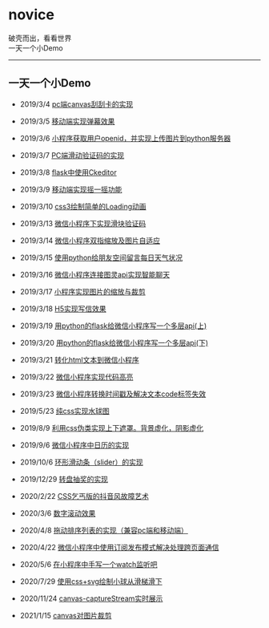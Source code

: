 # novice
破壳而出，看看世界  
一天一个小Demo

---
## 一天一个小Demo
- 2019/3/4 [pc端canvas刮刮卡的实现](https://blogai.cn/guaguaka)
- 2019/3/5 [移动端实现弹幕效果](https://blogai.cn/danmu)
- 2019/3/6 [小程序获取用户openid，并实现上传图片到python服务器](https://blog.csdn.net/qq_41107410/article/details/88266899)
- 2019/3/7 [PC端滑动验证码的实现](https://blogai.cn/verification)
- 2019/3/8 [flask中使用Ckeditor](https://blogai.cn/ckdemo)
- 2019/3/9 [移动端实现摇一摇功能](https://blogai.cn/shake)
- 2019/3/10 [css3绘制简单的Loading动画](https://blogai.cn/loading)
- 2019/3/13 [微信小程序下实现滑块验证码](https://blog.csdn.net/qq_41107410/article/details/88562426)
- 2019/3/14 [微信小程序双指缩放及图片自适应](https://blog.csdn.net/qq_41107410/article/details/88602313)
- 2019/3/15 [使用python给朋友空间留言每日天气状况](https://blog.csdn.net/qq_41107410/article/details/79889100)
- 2019/3/16 [微信小程序连接图灵api实现智能聊天](https://blog.csdn.net/qq_41107410/article/details/82926039)
- 2019/3/17 [小程序实现图片的缩放与裁剪](https://blog.csdn.net/qq_41107410/article/details/88610245)
- 2019/3/18 [H5实现写信效果](https://blogai.cn/write_mail)
- 2019/3/19 [用python的flask给微信小程序写一个多层api(上)](https://blog.csdn.net/qq_41107410/article/details/88881868)
- 2019/3/20 [用python的flask给微信小程序写一个多层api(下)](https://blog.csdn.net/qq_41107410/article/details/88888279)
- 2019/3/21 [转化html文本到微信小程序](https://mp.csdn.net/mdeditor/89038259#)
- 2019/3/22 [微信小程序实现代码高亮](https://mp.csdn.net/mdeditor/89042212#)
- 2019/3/23 [微信小程序转换时间戳及解决文本code标签失效](https://blog.csdn.net/qq_41107410/article/details/89061547)


- 2019/5/23 [纯css实现水球图](https://blogai.cn/water_ball)
- 2019/8/9 [利用css伪类实现上下遮罩。背景虚化，阴影虚化](https://blogai.cn/filter_back)
- 2019/9/6 [微信小程序中日历的实现](https://blog.csdn.net/qq_41107410/article/details/100567078)
- 2019/10/6 [环形滑动条（slider）的实现](https://blogai.cn/static/slider.html)
- 2019/12/29 [转盘抽奖的实现](https://blogai.cn/static/rotate.html)
- 2020/2/22 [CSS乞丐版的抖音风故障艺术](https://blogai.cn/static/glicth.html)
- 2020/3/6 [数字滚动效果](https://blogai.cn/static/scroll.html)
- 2020/4/8 [拖动排序列表的实现（兼容pc端和移动端）](https://blogai.cn/static/drag.html)
- 2020/4/22 [微信小程序中使用订阅发布模式解决处理跨页面通信](https://blog.csdn.net/qq_41107410/article/details/105690601)
- 2020/5/6 [在小程序中手写一个watch监听吧](https://blog.csdn.net/qq_41107410/article/details/105946487)
- 2020/7/29 [使用css+svg绘制小球从滑梯滑下](https://blogai.cn/static/bezier_ball.html)
- 2020/11/24 [canvas-captureStream实时展示 ](https://blogai.cn/static/stream.html)
- 2021/1/15 [canvas对图片裁剪 ](https://blogai.cn/static/clip.html)



